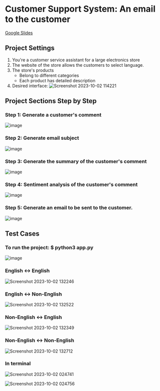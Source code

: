 # Customer Support System: An email to the customer
[Google Slides](https://docs.google.com/presentation/d/1aqFh4tzRhZ6w0nnEgkv_dZDaY8N0wDEi5jTru9reDCQ/edit?usp=sharing)

## Project Settings
1. You're a customer service assistant for a large electronics store
2. The website of the store allows the customers to select language.
3. The store's products
    * Belong to different categories
    * Each product has detailed description
4. Desired interface:
![Screenshot 2023-10-02 114221](https://github.com/SharonCao0920/emailToCustomer_OpenAI/assets/54694766/0eb7af5f-297e-40d9-9874-ed4f435d6c45)


## Project Sections Step by Step
### Step 1: Generate a customer's comment
![image](https://github.com/SharonCao0920/emailToCustomer_OpenAI/assets/54694766/6f7713a9-3ae1-4637-aa10-ff49d00b6086)

### Step 2: Generate email subject
![image](https://github.com/SharonCao0920/emailToCustomer_OpenAI/assets/54694766/973cdcec-7f00-48cf-baae-46580ce6a521)

### Step 3: Generate the summary of the customer's comment
![image](https://github.com/SharonCao0920/emailToCustomer_OpenAI/assets/54694766/f67c9ff7-7081-430d-9580-14f6e4105b9b)

### Step 4: Sentiment analysis of the customer's comment
![image](https://github.com/SharonCao0920/emailToCustomer_OpenAI/assets/54694766/887c0081-7d92-4caf-aca2-fe129ef773ff)

### Step 5: Generate an email to be sent to the customer.
![image](https://github.com/SharonCao0920/emailToCustomer_OpenAI/assets/54694766/b31b5ec4-3b2e-4219-8873-5c6513082826)

## Test Cases

### **To run the project: $ python3 app.py**

![image](https://github.com/SharonCao0920/emailToCustomer_OpenAI/assets/54694766/1e4bf04f-3596-46a7-8905-b69f388fc8bd)

### English <-> English
![Screenshot 2023-10-02 132246](https://github.com/SharonCao0920/emailToCustomer_OpenAI/assets/54694766/70cd4c58-aa89-48c4-9976-d079e7b17c8f)

### English <-> Non-English
![Screenshot 2023-10-02 132522](https://github.com/SharonCao0920/emailToCustomer_OpenAI/assets/54694766/c907bf2b-1baf-44c9-b44a-8be65ba529fb)

### Non-English <-> English
![Screenshot 2023-10-02 132349](https://github.com/SharonCao0920/emailToCustomer_OpenAI/assets/54694766/1094cd76-16d1-45ae-9d02-bd269852dc26)

### Non-English <-> Non-English
![Screenshot 2023-10-02 132712](https://github.com/SharonCao0920/emailToCustomer_OpenAI/assets/54694766/adec3c64-1c8c-4bb6-827e-ba7a5c737e31)

### In terminal

![Screenshot 2023-10-02 024741](https://github.com/SharonCao0920/emailToCustomer_OpenAI/assets/54694766/cb127fbc-59c3-47e7-a887-d5e3c968e79d)

![Screenshot 2023-10-02 024756](https://github.com/SharonCao0920/emailToCustomer_OpenAI/assets/54694766/3a5e3de8-21d8-4a20-9afe-d3c37a3c82f9)

